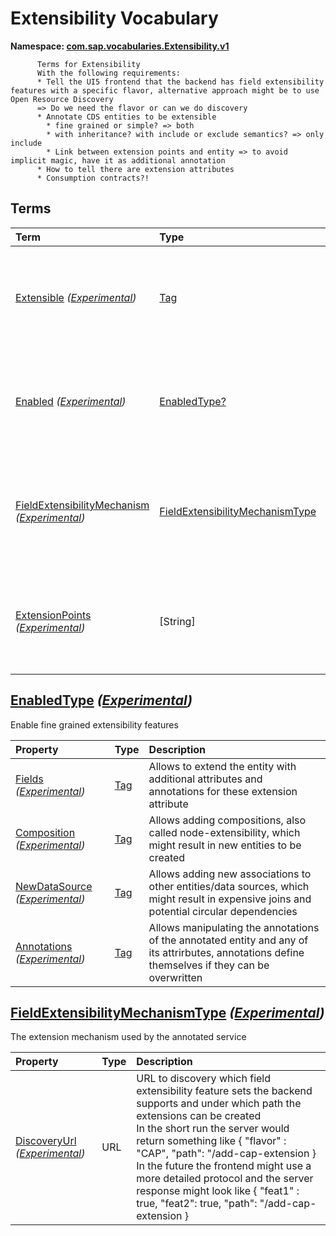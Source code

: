 # Extensibility Vocabulary
**Namespace: [com.sap.vocabularies.Extensibility.v1](Extensibility.xml)**


          Terms for Extensibility
          With the following requirements:
          * Tell the UI5 frontend that the backend has field extensibility features with a specific flavor, alternative approach might be to use Open Resource Discovery 
          => Do we need the flavor or can we do discovery
          * Annotate CDS entities to be extensible
            * fine grained or simple? => both
            * with inheritance? with include or exclude semantics? => only include
            * Link between extension points and entity => to avoid implicit magic, have it as additional annotation
          * How to tell there are extension attributes
          * Consumption contracts?!
        


## Terms

Term|Type|Description
:---|:---|:----------
[Extensible](./Extensibility.xml#L51:~:text=<Term%20Name="-,Extensible,-") *([Experimental](Common.md#Experimental))*|[Tag](https://github.com/oasis-tcs/odata-vocabularies/blob/main/vocabularies/Org.OData.Core.V1.md#Tag)|<a name="Extensible"></a>The annotated entity type allows all extensibility features the server provides.
[Enabled](./Extensibility.xml#L56:~:text=<Term%20Name="-,Enabled,-") *([Experimental](Common.md#Experimental))*|[EnabledType?](#EnabledType)|<a name="Enabled"></a>The annotated entity type allows only the specified extensions to the entity
[FieldExtensibilityMechanism](./Extensibility.xml#L86:~:text=<Term%20Name="-,FieldExtensibilityMechanism,-") *([Experimental](Common.md#Experimental))*|[FieldExtensibilityMechanismType](#FieldExtensibilityMechanismType)|<a name="FieldExtensibilityMechanism"></a>TODO: Clarify if necessary; The extension mechanism used by the annotated entity
[ExtensionPoints](./Extensibility.xml#L108:~:text=<Term%20Name="-,ExtensionPoints,-") *([Experimental](Common.md#Experimental))*|\[String\]|<a name="ExtensionPoints"></a>The annotated entity type is extensible at these extension points.

## <a name="EnabledType"></a>[EnabledType](./Extensibility.xml#L61:~:text=<ComplexType%20Name="-,EnabledType,-") *([Experimental](Common.md#Experimental))*
Enable fine grained extensibility features

Property|Type|Description
:-------|:---|:----------
[Fields](./Extensibility.xml#L64:~:text=<ComplexType%20Name="-,EnabledType,-") *([Experimental](Common.md#Experimental))*|[Tag](https://github.com/oasis-tcs/odata-vocabularies/blob/main/vocabularies/Org.OData.Core.V1.md#Tag)|Allows to extend the entity with additional attributes and annotations for these extension attribute
[Composition](./Extensibility.xml#L68:~:text=<ComplexType%20Name="-,EnabledType,-") *([Experimental](Common.md#Experimental))*|[Tag](https://github.com/oasis-tcs/odata-vocabularies/blob/main/vocabularies/Org.OData.Core.V1.md#Tag)|Allows adding compositions, also called node-extensibility, which might result in new entities to be created
[NewDataSource](./Extensibility.xml#L72:~:text=<ComplexType%20Name="-,EnabledType,-") *([Experimental](Common.md#Experimental))*|[Tag](https://github.com/oasis-tcs/odata-vocabularies/blob/main/vocabularies/Org.OData.Core.V1.md#Tag)|Allows adding new associations to other entities/data sources, which might result in expensive joins and potential circular dependencies
[Annotations](./Extensibility.xml#L76:~:text=<ComplexType%20Name="-,EnabledType,-") *([Experimental](Common.md#Experimental))*|[Tag](https://github.com/oasis-tcs/odata-vocabularies/blob/main/vocabularies/Org.OData.Core.V1.md#Tag)|Allows manipulating the annotations of the annotated entity and any of its attrirbutes, annotations define themselves if they can be overwritten

## <a name="FieldExtensibilityMechanismType"></a>[FieldExtensibilityMechanismType](./Extensibility.xml#L91:~:text=<ComplexType%20Name="-,FieldExtensibilityMechanismType,-") *([Experimental](Common.md#Experimental))*
The extension mechanism used by the annotated service

Property|Type|Description
:-------|:---|:----------
[DiscoveryUrl](./Extensibility.xml#L94:~:text=<ComplexType%20Name="-,FieldExtensibilityMechanismType,-") *([Experimental](Common.md#Experimental))*|URL|URL to discovery which field extensibility feature sets the backend supports and under which path the extensions can be created<br>In the short run the server would return something like { "flavor" : "CAP", "path": "/add-cap-extension } In the future the frontend might use a more detailed protocol and the server response might look like { "feat1" : true, "feat2": true, "path": "/add-cap-extension }
